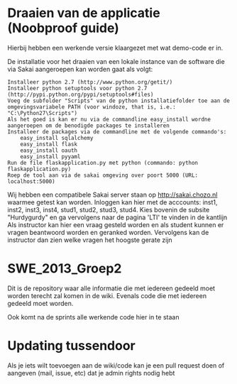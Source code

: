 Draaien van de applicatie (Noobproof guide)
===========================================

Hierbij hebben een werkende versie klaargezet met wat demo-code er in.

De installatie voor het draaien van een lokale instance van de software die via Sakai aangeroepen kan worden gaat als volgt:

    Installeer python 2.7 (http://www.python.org/getit/)
    Installeer python setuptools voor python 2.7 (http://pypi.python.org/pypi/setuptools#files)
    Voeg de subfolder "Scripts" van de python installatiefolder toe aan de omgevingsvariabele PATH (voor windoze, that is, i.e.: "C:\Python27\Scripts")
    Als het goed is kan er nu via de commandline easy_install wordne aangeroepen om de benodigde packages te installeren
    Installeer de packages via de commandline met de volgende commando's:
        easy_install sqlalchemy
        easy_install flask
        easy_install oauth
        easy_install pyyaml
    Run de file flaskapplication.py met python (commando: python flaskapplication.py)
    Roep de tool aan via de sakai omgeving over poort 5000 (URL: localhost:5000)

Wij hebben een compatibele Sakai server staan op http://sakai.chozo.nl waarmee getest kan worden.
Inloggen kan hier met de acccounts: inst1, inst2, inst3, inst4, stud1, stud2, stud3, stud4.
Kies bovenin de subsite "Hurdygurdy" en ga vervolgens naar de pagina 'LTI' te vinden in de kantlijn
Als instructor kan hier een vraag gesteld worden en als student kunnen er vragen beantwoord worden
en geranked worden. Vervolgens kan de instructor dan zien welke vragen het hoogste gerate zijn

SWE_2013_Groep2
===============

Dit is de repository waar alle informatie die met iedereen gedeeld moet worden
terecht zal komen in de wiki. Evenals code die met iedereen gedeeld moet worden.

Ook komt na de sprints alle werkende code hier in te staan

Updating tussendoor
===================

Als je iets wilt toevoegen aan de wiki/code kan je een pull request doen
of aangeven (mail, issue, etc) dat je admin rights nodig hebt

